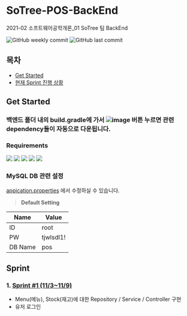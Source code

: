 # SoTree-POS-BackEnd

2021-02 소프트웨어공학개론_01 SoTree 팀 BackEnd

![GitHub weekly commit](https://img.shields.io/github/commit-activity/w/2021-2-SWEngineering-SoTree/SoTree-POS-BackEnd)
![GitHub last commit](https://img.shields.io/github/last-commit/2021-2-SWEngineering-SoTree/SoTree-POS-BackEnd)

## 목차
* [Get Started](#get-started)
* [현재 Sprint 진행 상황](#sprint)

## Get Started 

### 백엔드 폴더 내의 build.gradle에 가서 ![image](https://user-images.githubusercontent.com/67853497/141049196-a0d1d325-55ef-4c75-ad40-1fc784a7be07.png) 버튼 누르면 관련 dependency들이 자동으로 다운됩니다.


### Requirements 
<img src="https://img.shields.io/badge/-Java 11-007396?style=flat-square&logo=Java"> <img src="https://img.shields.io/badge/Spring_Boot 2.5.6-F2F4F9?style=flat-square&logo=spring-boot"> <img src="https://img.shields.io/badge/Spring%20Data%20JPA-2.5.6-brightgreen?style=flat-square"> <img src="https://img.shields.io/badge/Gradle 7.2-02303A.svg?style=flat-square&logo=Gradle"> <img src="https://img.shields.io/badge/mysql 5-4479A1?style=flat-square&logo=mysql&logoColor=white"> 

### MySQL DB 관련 설정 
[appication.properties](https://github.com/2021-2-SWEngineering-SoTree/SoTree-POS-BackEnd/blob/master/src/main/resources/application.properties) 에서 수정하실 수 있습니다. 

> **Default Setting**   <br/>

|Name|Value|
|------|---|
|ID|root|
|PW|tjwlsdl1!|
|DB Name|pos|



## Sprint
### 1. [Sprint #1 (11/3~11/9)](https://github.com/2021-2-SWEngineering-SoTree/SoTree-POS-BackEnd/issues/4)

* Menu(메뉴), Stock(재고)에 대한 Repository / Service / Controller 구현
* 유저 로그인 

